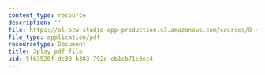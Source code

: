 ```yaml
---
content_type: resource
description: ''
file: https://ol-ocw-studio-app-production.s3.amazonaws.com/courses/8-421-atomic-and-optical-physics-i-spring-2014/5f63528fdc30b383792eeb1cb71c0ec4_hUVfj1XktGI.pdf
file_type: application/pdf
resourcetype: Document
title: 3play pdf file
uid: 5f63528f-dc30-b383-792e-eb1cb71c0ec4
---
```


